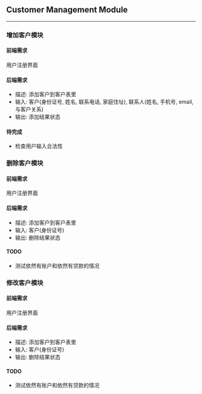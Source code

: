 ## Customer Management Module

-----

### 增加客户模块

#### 前端需求

用户注册界面

#### 后端需求

- 描述: 添加客户到客户表里
- 输入: 客户(身份证号, 姓名, 联系电话, 家庭住址), 联系人(姓名, 手机号, email, 与客户关系)
- 输出: 添加结果状态

#### 待完成

- 检查用户输入合法性

### 删除客户模块

#### 前端需求

用户注册界面

#### 后端需求

- 描述: 添加客户到客户表里
- 输入: 客户(身份证号)
- 输出: 删除结果状态

#### TODO

- 测试依然有账户和依然有贷款的情况

### 修改客户模块

#### 前端需求

用户注册界面

#### 后端需求

- 描述: 添加客户到客户表里
- 输入: 客户(身份证号)
- 输出: 删除结果状态

#### TODO

- 测试依然有账户和依然有贷款的情况